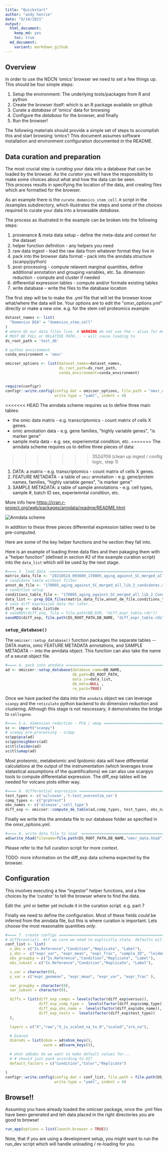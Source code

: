 ```yaml
---
title: "Quickstart"
author: "andy henrie"
date: "9/14/2021"
output:
  html_document: 
    keep_md: yes
    toc: true
  md_document:
    variant: markdown_github
---
```




## Overview

In order to use the NDCN ‘omics’ browser we need to set a few things up.  This should be four simple steps:

1. Setup the environment: The underlying tools/packages from R and python
2. Create the browser itself: which is an R package available on github
3. Curate a _database_ of ‘omics’ data for browsing
4. Configure the _database_ for the browser, and finally
5. Run the browser!

The following materials should provide a simple set of steps to accomplish this and start browsing ‘omics’!
This document assumes software installation and environment configuration documented in the README.  
    
## Data curation and preparation

The most crucial step is _curating_ your data into a database that can be loaded by the browser.  As the _curator_ you will have the responsibility to make some choices about what and how the data can be seen.  
This process results in specifying the location of the data, and creating files which are formatted for the browser.

As an example there is the `curate_domenico_stem_cell.R` script in the /examples subdirectory, which illustrates the steps and some of the choices required to curate your data into a browsable _database_. 

The process as illustrated in the example can be broken into the following steps:

1. provenance & meta data setup - define the meta-data and context for the dataset
2. helper function definition - any helpers you need
3. raw data ingest - load the raw data from whatever format they live in
4. pack into the browser data format - pack into the anndata structure (scanpy/python)
5. post-processing - compute relavent marginal quantities, define additional annotation and grouping variables, etc.
  5a. dimension reduction - compute and cluster if needed
6. differential expression tables - compute and/or formate existing tables
7. write database - write the files to the database location


The first step will be to make the .yml file that will let the browser know what/where the data will be.  Your options are to edit the "omxr_options.yml" directly or make a new one. e.g. for the stem cell proteomics example:


```r
dataset_names <- list(
  "Domenico DIA" = "domenico_stem_cell"
)
# where do our data files live. # WARNING do not use the ~ alias for Home
# MUST BE FULL or RELATIVE PATH... ~ will cause loading to
ds_root_path = 'test_db'

# python environment
conda_environment = 'omxr'

omicser_options <- list(dataset_names=dataset_names,
                        ds_root_path=ds_root_path,
                        conda_environment=conda_environment)


require(configr)
configr::write.config(config.dat = omicser_options, file.path = "omxr_options.yml",
                      write.type = "yaml", indent = 4)
```

<<<<<<< HEAD
The anndata scheme requires us to define three main tables:
- the omic data matrix - e.g. transcriptomics - count matrix of cells X genes.
- omic annotation data - e.g. gene families, "highly variable genes", "is marker gene"
- sample meta data - e.g.  sex, experiemntal condition, etc.
=======
The anndata scheme requires us to define three pieces of data:
>>>>>>> 352d709 (clean up ingest / config logic, step 1)

1. DATA: a matrix - e.g. transcriptomics - count matrix of cells X genes.
2. FEATURE METADATA - a table of `omic` annotation - e.g. gene/protein names, families, "highly variable genes", "is marker gene"
3. SAMPLE METADATA: a table of sample annotations - e.g.  cell types, sample #, batch ID sex, experiemntal condition, etc.

More info here https://cran.r-project.org/web/packages/anndata/readme/README.html 

![Anndata scheme](/Users/ahenrie/Projects/NDCN_dev/omicser/inst/anndata_for_r.png)

In addition to these three pieces differential expression tables need to be pre-computed.

Here are some of the key helper functions and he section they fall into.

Here is an example of loading three data files and then pakaging them with a "helper function" (defined in section #2 of the example curation script) into the `data_list` which will be used by the next stage.


```r
#==== 3. load data -========================================================================================
matrix_data_file <- "20210524_093609_170805_aging_against_SC_merged_all_lib_2_Report.xls"
# candidate table without filter
annot_de_file <- "170805_aging_against_SC_merged_all_lib_2_candidates.xls"
# condition setup
conditions_table_file <- "170805_aging_against_SC_merged_all_lib_2_ConditionSetup.xls"
data_list <- prep_DIA_files(matrix_data_file,annot_de_file,conditions_table_file,RAW_DIR)
# save diff expression data for later...
diff_exp <- data_list$de
# saveRDS(diff_exp, file = file.path(DB_DIR, "diff_expr_table.rds"))
saveRDS(diff_exp, file.path(DS_ROOT_PATH,DB_NAME, "diff_expr_table.rds"))
```

### `setup_database()`
The `omicser::setup_database()` function packages the separate tables -- DATA matrix, omic FEATURE METADATA annotations, and SAMPLE METADATA -- into the anndata object.  This function can also take the name of a seurat object file.  



```r
#==== 4. pack into anndata =========================================================================
ad <- omicser::setup_database(database_name=DB_NAME,
                              db_path=DS_ROOT_PATH,
                              data_in=data_list,
                              db_meta=NULL ,
                              re_pack=TRUE)
```


Once we have packed the data into the `anndata` object we can leverage `scanpy` and the `reticulate` python backend to do dimension reduction and clustering. 
Although this stage is not nescessary, it demonstrates the bridge to `cellxgene`.


```r
#==== 5-a. dimension reduction - PCA / umap ========================================================
sc <- import("scanpy")
# scanpy pre-processing - sc$pp
sc$pp$pca(ad)
sc$pp$neighbors(ad)
sc$tl$leiden(ad)
sc$tl$umap(ad)
```


Most proteomic, metabelomic and lipidomic data will have differential calculations at the output of the instrumentation (which leverages know statastical assumptions of the quantifications) we can also use scanpys tools to compute differentalial expression.  The diff_exp tables will be needed for volcano plots either way.


```r
#==== 6. differential expression =====================================================================
test_types <- c('wilcoxon','t-test_overestim_var')
comp_types <- c("grpVrest")
obs_names <- c('disease','cell_type')
diff_exp <- omicser::compute_de_table(ad,comp_types, test_types, obs_names)
```

Finally we write this the anndata file to our database folder as specified in the  omxr_options.yml.


```r
#==== 8. write data file to load  =========================================================================
ad$write_h5ad(filename=file.path(DS_ROOT_PATH,DB_NAME,"omxr_data.h5ad"))
```

Please refer to the full curation script for more context. 

TODO:  more information on the diff_exp data schema expected by the browser.


## Configuration
This involves executing a few “ingestor” helper functions, and a few choices by the ‘curator’ to tell the browser where to find the data.  

Edit the .yml or better yet include it in the curation script.  e.g. part 7

Finally we need to define the configuration.  Most of these fields *could* be inferred from the anndata file, but this is where curation is important.  Lets choose the most reasonable quantities _only_.  


```r
#==== 7. create configs =========================================================================
# differentials  #if we care we need to explicitly state. defaults will be the order...
conf_list <- list(
  x_obs = c("Is.Reference","Condition","Replicate", "Label"),
  y_obs =  c("expr_var", "expr_mean", "expr_frac", "sample_ID", "leiden"), #MEASURES
  obs_groupby = c("Is.Reference","Condition","Replicate", "Label"),
  obs_subset = c("Is.Reference","Condition","Replicate", "Label"),

  x_var = character(0),
  y_var = c("expr_geomean", "expr_mean", "expr_var", "expr_frac" ),

  var_groupby = character(0),
  var_subset = character(0),

  diffs = list(diff_exp_comps = levels(factor(diff_exp$versus)),
               diff_exp_comp_type =  levels(factor(diff_exp$comp_type)),
               diff_exp_obs_name =  levels(factor(diff_exp$obs_name)),
               diff_exp_tests =  levels(factor(diff_exp$test_type))
  ),

  layers = c("X","raw","X_is_scaled_na_to_0","scaled","zro_na"),

  # Dimred
  dimreds = list(obsm = ad$obsm_keys(),
                 varm = ad$varm_keys()),

  # what ad$obs do we want to make default values for...
  # # should just pack according to UI?
  default_factors = c("Condition","Color","Replicate")

)
configr::write.config(config.dat = conf_list, file.path = file.path(DS_ROOT_PATH,DB_NAME,"config.yml" ),
                      write.type = "yaml", indent = 4)
```

## Browse!!

Assuming you have already loaded the omicser package, once the .yml files have been generated and teh data placed in the right directories you are good to browse!


```r
run_app(options = list(launch.browser = TRUE))
```

Note, that if you are using a development setup, you might want to run the run_dev script which will handle unloading / re-loading for you.

